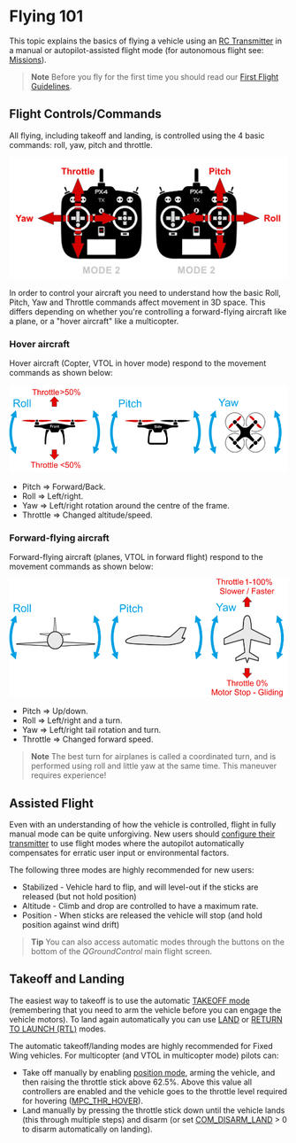 # Flying 101

This topic explains the basics of flying a vehicle using an [RC Transmitter](../getting_started/rc_transmitter_receiver.md) in a manual or autopilot-assisted flight mode (for autonomous flight see: [Missions](../flying/missions.md)).

> **Note** Before you fly for the first time you should read our [First Flight Guidelines](../flying/first_flight_guidelines.md).

## Flight Controls/Commands

All flying, including takeoff and landing, is controlled using the 4 basic commands: roll, yaw, pitch and throttle. 

![RC Basic Commands](../../images/rc_basic_commands.png)

In order to control your aircraft you need to understand how the basic Roll, Pitch, Yaw and Throttle commands affect movement in 3D space. This differs depending on whether you're controlling a forward-flying aircraft like a plane, or a "hover aircraft" like a multicopter.

### Hover aircraft

Hover aircraft (Copter, VTOL in hover mode) respond to the movement commands as shown below:

![Basic Movements Multicopter](../../images/basic_movements_multicopter.png)


- Pitch => Forward/Back.
- Roll => Left/right.
- Yaw => Left/right rotation around the centre of the frame.
- Throttle => Changed altitude/speed.

### Forward-flying aircraft

Forward-flying aircraft (planes, VTOL in forward flight) respond to the movement commands as shown below:

![Basic Movements Forward](../../images/basic_movements_forward.png)


- Pitch => Up/down.
- Roll => Left/right and a turn.
- Yaw => Left/right tail rotation and turn.
- Throttle => Changed forward speed.


> **Note** The best turn for airplanes is called a coordinated turn, 
  and is performed using roll and little yaw at the same time. 
  This maneuver requires experience!
  
  
## Assisted Flight

Even with an understanding of how the vehicle is controlled, flight in fully manual mode can be quite unforgiving. 
New users should [configure their transmitter](../config/flight_mode.md) to use flight modes where 
the autopilot automatically compensates for erratic user input or environmental factors. 

The following three modes are highly recommended for new users:

* Stabilized - Vehicle hard to flip, and will level-out if the sticks are released (but not hold position)
* Altitude - Climb and drop are controlled to have a maximum rate.
* Position - When sticks are released the vehicle will stop (and hold position against wind drift)

> **Tip** You can also access automatic modes through the buttons on the bottom of the *QGroundControl* main flight screen.


## Takeoff and Landing

The easiest way to takeoff is to use the automatic [TAKEOFF mode](../flight_modes/takeoff.md) (remembering that you need to arm the vehicle before you can engage the vehicle motors). To land again automatically you can use [LAND](../flight_modes/land.md) or [RETURN TO LAUNCH (RTL)](../flight_modes/rtl.md) modes.

The automatic takeoff/landing modes are highly recommended for Fixed Wing vehicles. For multicopter (and VTOL in multicopter mode) pilots can:

* Take off manually by enabling [position mode](../flight_modes/README.md#assisted-modes), arming the vehicle, and then raising the throttle stick above 62.5%. Above this value all controllers are enabled and the vehicle goes to the throttle level required for hovering ([MPC_THR_HOVER](../advanced_config/parameter_reference.md#MPC_THR_HOVER)).
* Land manually by pressing the throttle stick down until the vehicle lands (this through multiple steps) and disarm (or set [COM_DISARM_LAND](../advanced_config/parameter_reference.md#COM_DISARM_LAND) > 0 to disarm automatically on landing).
